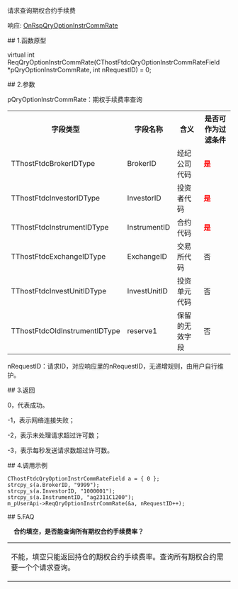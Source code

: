 <p>请求查询期权合约手续费</p>
<p>响应: <a href="../../CTHOSTFTDCTRADERAPI/ONRSPQRYOPTIONINSTRCOMMRATE/">OnRspQryOptionInstrCommRate</a></p>
<span class="anchor" id="2e46e107-d374-4176-9f8c-9d771f58e9d5"></span>
## 1.函数原型
<p>virtual int ReqQryOptionInstrCommRate(CThostFtdcQryOptionInstrCommRateField *pQryOptionInstrCommRate, int nRequestID) = 0;</p>
<span class="anchor" id="45a3e70d-ceab-43f9-9b4e-13b8423d4f77"></span>
## 2.参数
<p>pQryOptionInstrCommRate：期权手续费率查询</p>
<table><tr><th style="TEXT-ALIGN: center;">字段类型</th><th style="TEXT-ALIGN: center;">字段名称</th><th style="TEXT-ALIGN: center;">含义</th><th style="TEXT-ALIGN: center;">是否可作为过滤条件</th></tr><tr><td style="TEXT-ALIGN: left;">TThostFtdcBrokerIDType</td>
<td style="TEXT-ALIGN: left;">BrokerID</td>
<td style="TEXT-ALIGN: left;">经纪公司代码</td>
<td style="TEXT-ALIGN: left;"><strong><font color="#FF0000">是</font></strong></td>
</tr>
<tr><td style="TEXT-ALIGN: left;">TThostFtdcInvestorIDType</td>
<td style="TEXT-ALIGN: left;">InvestorID</td>
<td style="TEXT-ALIGN: left;">投资者代码</td>
<td style="TEXT-ALIGN: left;"><strong><font color="#FF0000">是</font></strong></td>
</tr>
<tr><td style="TEXT-ALIGN: left;">TThostFtdcInstrumentIDType</td>
<td style="TEXT-ALIGN: left;">InstrumentID</td>
<td style="TEXT-ALIGN: left;">合约代码</td>
<td style="TEXT-ALIGN: left;"><strong><font color="#FF0000">是</font></strong></td>
</tr>
<tr><td style="TEXT-ALIGN: left;">TThostFtdcExchangeIDType</td>
<td style="TEXT-ALIGN: left;">ExchangeID</td>
<td style="TEXT-ALIGN: left;">交易所代码</td>
<td style="TEXT-ALIGN: left;">否</td>
</tr>
<tr><td style="TEXT-ALIGN: left;">TThostFtdcInvestUnitIDType</td>
<td style="TEXT-ALIGN: left;">InvestUnitID</td>
<td style="TEXT-ALIGN: left;">投资单元代码</td>
<td style="TEXT-ALIGN: left;">否</td>
</tr>
<tr><td style="TEXT-ALIGN: left;">TThostFtdcOldInstrumentIDType</td>
<td style="TEXT-ALIGN: left;">reserve1</td>
<td style="TEXT-ALIGN: left;">保留的无效字段</td>
<td style="TEXT-ALIGN: left;">否</td>
</tr>
</table>
<p>nRequestID：请求ID，对应响应里的nRequestID，无递增规则，由用户自行维护。</p>
<span class="anchor" id="8974538e-4e35-4563-9e2d-3d4247dba025"></span>
## 3.返回
<p>0，代表成功。</p>
<p>-1，表示网络连接失败；</p>
<p>-2，表示未处理请求超过许可数；</p>
<p>-3，表示每秒发送请求数超过许可数。</p>
<span class="anchor" id="7f881c51-2009-4e58-a507-b5b34ae69b3b"></span>
## 4.调用示例
<p><span alt="" id="anchor-id-02"></span> </p>
<pre><code>CThostFtdcQryOptionInstrCommRateField a = { 0 };
strcpy_s(a.BrokerID, "9999");
strcpy_s(a.InvestorID, "1000001");
strcpy_s(a.InstrumentID, "ag2311C1200");
m_pUserApi-&gt;ReqQryOptionInstrCommRate(&amp;a, nRequestID++);
</code></pre>
<span class="anchor" id="a073651d-cbce-42a8-bfc3-1595583a973c"></span>
## 5.FAQ
<p><span alt="" id="anchor-id-01"></span> </p>
<p><div class="region_i"><p class="region_header" id="region_header_1" style="padding-left: 1em;font-weight : bold;text-indent: 0px;text-align: left;">合约填空，是否能查询所有期权合约手续费率？</p><div class="region_panel" id="region_panel_1" style="display:block;"><table><tr><td>
<p>不能，填空只能返回持仓的期权合约手续费率。查询所有期权合约需要一个个请求查询。</p>
</td></tr></table>
</div><p class="region_tail" id="region_tail_1" style="border-top-color:transparent;border-bottom-width:0;"></p></div></p>
